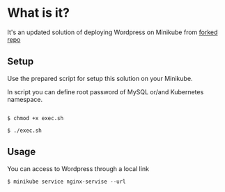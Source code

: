 # What is it?

It's an updated solution of deploying Wordpress on Minikube from [forked repo](https://github.com/aleixripoll/wordpress-minikube)


## Setup 

Use the prepared script for setup this solution on your Minikube.

In script you can define root password of MySQL or/and Kubernetes namespace.

```console

$ chmod +x exec.sh

$ ./exec.sh
```

## Usage

You can access to Wordpress through a local link

```console
$ minikube service nginx-servise --url
```
